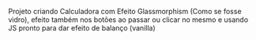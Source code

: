 Projeto criando Calculadora com Efeito Glassmorphism (Como se fosse vidro), efeito também nos botões ao passar ou clicar no mesmo e usando JS pronto para dar efeito de balanço (vanilla)